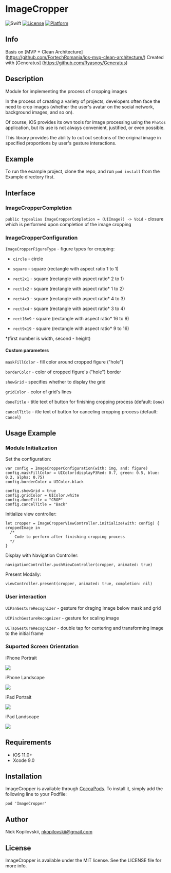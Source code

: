 # ImageCropper

![Swift](https://img.shields.io/badge/Swift-4.0-orange.svg)
[![License](https://img.shields.io/badge/license-MIT-blue.svg?style=flat)](http://mit-license.org)
[![Platform](http://img.shields.io/badge/platform-ios-lightgrey.svg?style=flat)](https://developer.apple.com/resources/)

## Info
Basis on [MVP + Clean Architecture] (https://github.com/FortechRomania/ios-mvp-clean-architecture/)
Created with  [Generatus] (https://github.com/Ryasnoy/Generatus)

## Description
Module for implementing the process of cropping images

In the process of creating a variety of projects, developers often face the need to crop images (whether the user's avatar on the social network, background images, and so on).

Of course, iOS provides its own tools for image processing using the `Photos` application, but its use is not always convenient, justified, or even possible.

This library provides the ability to cut out sections of the original image in specified proportions by user's gesture interactions.


## Example

To run the example project, clone the repo, and run `pod install` from the Example directory first.

## Interface

### ImageCropperCompletion
`public typealias ImageCropperCompletion = (UIImage?) -> Void` - closure which is performed upon completion of the image cropping

### ImageCropperConfiguration
`ImageCropperFigureType` - figure types for cropping:
- `circle` - circle

- `square` - square (rectangle with aspect ratio 1 to 1)

- `rect2x1` - square (rectangle with aspect ratio* 2 to 1)

- `rect1x2` - square (rectangle with aspect ratio* 1 to 2)

- `rect4x3` - square (rectangle with aspect ratio* 4 to 3)

- `rect3x4` - square (rectangle with aspect ratio* 3 to 4)

- `rect16x9` - square (rectangle with aspect ratio* 16 to 9)

- `rect9x19` - square (rectangle with aspect ratio* 9 to 16)

*(first number is width, second - height) 

#### Сustom parameters
`maskFillColor` - fill color around cropped figure ("hole")

`borderColor` - color of cropped figure's ("hole") border

`showGrid` - specifies whether to display the grid

`gridColor` - color of grid's lines

`doneTitle` - title text of button for finishing cropping process (default: `Done`)

`cancelTitle` - itle text of button for canceling cropping process (default: `Cancel`)

## Usage Example

### Module Initialization
Set the configuration:
```
var config = ImageCropperConfiguration(with: img, and: figure)
config.maskFillColor = UIColor(displayP3Red: 0.7, green: 0.5, blue: 0.2, alpha: 0.75)
config.borderColor = UIColor.black

config.showGrid = true
config.gridColor = UIColor.white
config.doneTitle = "CROP"
config.cancelTitle = "Back"
```

Initialize view controller:
```
let cropper = ImageCropperViewController.initialize(with: config) { croppedImage in
  /*
    Code to perform after finishing cropping process
  */
}
```

Display with Navigation Controller:
```
navigationController.pushViewController(cropper, animated: true)
```

Present Modally:
```
viewController.present(cropper, animated: true, completion: nil)
```

### User interaction
`UIPanGestureRecognizer` - gesture for draging image below mask and grid

`UIPinchGestureRecognizer` - gesture for scaling image

`UITapGestureRecognizer` - double tap for centering and transforming image to the initial frame

### Suported Screen Orientation
iPhone Portrait

![](https://github.com/nkopilovskii/ImageCropper/tree/master/Example/ImageCropper/iPhone_Portrait.png)

iPhone Landscape

![](https://github.com/nkopilovskii/ImageCropper/tree/master/Example/ImageCropper/iPhone_Landscape.png)

iPad Portrait

![](https://github.com/nkopilovskii/ImageCropper/tree/master/Example/ImageCropper/iPad_Portrait.png)

iPad Landscape

![](https://github.com/nkopilovskii/ImageCropper/tree/master/Example/ImageCropper/iPad_Landscape.png)

## Requirements
- iOS 11.0+
- Xcode 9.0

## Installation

ImageCropper is available through [CocoaPods](https://cocoapods.org). To install
it, simply add the following line to your Podfile:

```
pod 'ImageCropper'
```

## Author

Nick Kopilovskii, nkopilovskii@gmail.com

## License

ImageCropper is available under the MIT license. See the LICENSE file for more info.
